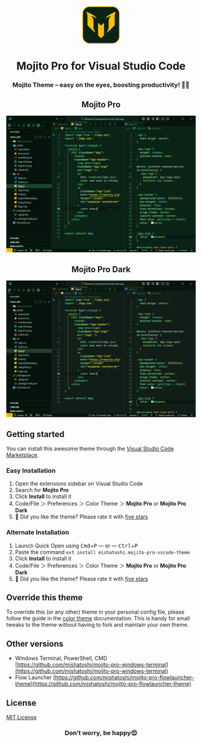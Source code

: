 <div align="center">
  <img src="images/mojito-logo.png" width="100px" height="100px">
  <h1>Mojito Pro for Visual Studio Code</h1>
  <h3>Mojito Theme – easy on the eyes, boosting productivity! 🎨🍃</h3>
</div>

<div align="center">
  <h2>Mojito Pro</h2>
  <img src="images/mojito-pro.png">
</div>

<div align="center">
  <h2>Mojito Pro Dark</h2>
  <img src="images/mojito-pro-dark.png">
</div>

## Getting started

You can install this awesome theme through the [Visual Studio Code Marketplace](https://marketplace.visualstudio.com/items?itemName=mishatoshi.mojito-pro-vscode-theme&ssr=false#overview).

### Easy Installation

1. Open the extensions sidebar on Visual Studio Code
2. Search for **Mojito Pro**
3. Click **Install** to install it
4. Code/File ＞ Preferences ＞ Color Theme ＞ **Mojito Pro** or **Mojito Pro Dark**
5. 🌟 Did you like the theme? Please rate it with [five stars](https://marketplace.visualstudio.com/items?itemName=mishatoshi.mojito-pro-vscode-theme&ssr=false#review-details)

### Alternate Installation

1. Launch Quick Open using <kbd>Cmd</kbd>+<kbd>P</kbd> — or — <kbd>Ctrl</kbd>+<kbd>P</kbd>
2. Paste the command `ext install mishatoshi.mojito-pro-vscode-theme`
3. Click **Install** to install it
4. Code/File ＞ Preferences ＞ Color Theme ＞ **Mojito Pro** or **Mojito Pro Dark**
5. 🌟 Did you like the theme? Please rate it with [five stars](https://marketplace.visualstudio.com/items?itemName=mishatoshi.mojito-pro-vscode-theme&ssr=false#review-details)

## Override this theme

To override this (or any other) theme in your personal config file, please follow the guide in the [color theme](https://code.visualstudio.com/api/extension-guides/color-theme) documentation. This is handy for small tweaks to the theme without having to fork and maintain your own theme.

## Other versions

* Windows Terminal, PowerShell, CMD [https://github.com/mishatoshi/mojito-pro-windows-terminal](https://github.com/mishatoshi/mojito-pro-windows-terminal)
* Flow Launcher [https://github.com/mishatoshi/mojito-pro-flowlauncher-theme](https://github.com/mishatoshi/mojito-pro-flowlauncher-theme)

## License

[MIT License](./LICENSE)

<h3 align="center">Don’t worry, be happy😍</h3>

